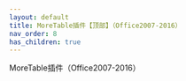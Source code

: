 ```yaml
---
layout: default
title: MoreTable插件【顶部】（Office2007-2016）
nav_order: 8
has_children: true
---
```


MoreTable插件（Office2007-2016）